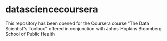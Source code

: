 datasciencecoursera
===================

This repository has been opened for the Coursera course "The Data Scientist's Toolbox" offered in conjunction with Johns Hopkins Bloomberg School of Public Health
